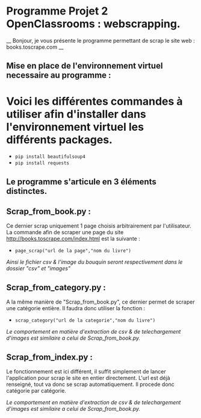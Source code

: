 # Programme Projet 2 OpenClassrooms : webscrapping.

__ Bonjour, je vous présente le programme permettant de scrap le site web : books.toscrape.com __

## Mise en place de l'environnement virtuel necessaire au programme :

# Voici les différentes commandes à utiliser afin d'installer dans l'environnement virtuel les différents packages.

* `pip install beautifulsoup4`
* `pip install requests`


## Le programme s'articule en 3 éléments distinctes.

## Scrap_from_book.py :

Ce dernier scrap uniquement 1 page choisis arbitrairement par l'utilisateur.
La commande afin de scraper une page du site http://books.toscrape.com/index.html
est la suivante :
* `page_scrap("url de la page","nom du livre")`

*Ainsi le fichier csv & l'image du bouquin seront respectivement dans le dossier "csv" et "images"*

## Scrap_from_category.py :

A la même manière de "Scrap_from_book.py", ce dernier permet de scraper une catégorie entière.
Il faudra donc utiliser la fonction : 
* `scrap_category("url de la categorie","nom du livre")`

*Le comportement en matière d'extraction de csv & de telechargement d'images est similaire a celui de Scrap_from_book.py.*

## Scrap_from_index.py :

Le fonctionnement est ici différent, il suffit simplement de lancer l'application pour scrap le site en entier directement.
L'url est déjà renseigné, tout va donc se scrap automatiquement. Il procede donc catégorie par catégorie.

*Le comportement en matière d'extraction de csv & de telechargement d'images est similaire a celui de Scrap_from_book.py.*
